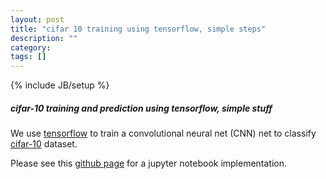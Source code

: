 ```yaml
---
layout: post
title: "cifar 10 training using tensorflow, simple steps"
description: ""
category: 
tags: []
---
```

{% include JB/setup %}
##### cifar-10 training and prediction using tensorflow, simple stuff


We use [tensorflow](https://www.tensorflow.org/) to train a convolutional neural net (CNN) net to classify [cifar-10](https://www.cs.toronto.edu/~kriz/cifar.html) dataset.

Please see this [github page](https://github.com/kgeorge/kgeorge_dpl/blob/master/notebooks/tf_cifar.ipynb) for a jupyter notebook implementation.
